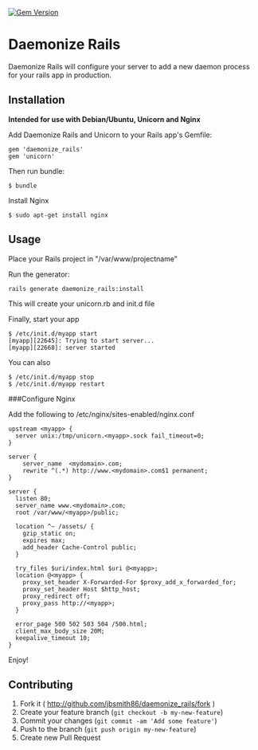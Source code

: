 [![Gem Version](https://badge.fury.io/rb/daemonize_rails.svg)](http://badge.fury.io/rb/daemonize_rails)
# Daemonize Rails

Daemonize Rails will configure your server to add a new daemon process for your rails app in production.

## Installation

**Intended for use with Debian/Ubuntu, Unicorn and Nginx**

Add Daemonize Rails and Unicorn to your Rails app's Gemfile:

    gem 'daemonize_rails'
    gem 'unicorn'

Then run bundle:

    $ bundle
    
Install Nginx

    $ sudo apt-get install nginx

## Usage

Place your Rails project in "/var/www/projectname"

Run the generator:

    rails generate daemonize_rails:install

This will create your unicorn.rb and init.d file

Finally, start your app

    $ /etc/init.d/myapp start
    [myapp][22645]: Trying to start server...
    [myapp][22668]: server started

You can also

    $ /etc/init.d/myapp stop
    $ /etc/init.d/myapp restart
    
###Configure Nginx

Add the following to /etc/nginx/sites-enabled/nginx.conf


```
upstream <myapp> {
  server unix:/tmp/unicorn.<myapp>.sock fail_timeout=0;
}

server {
    server_name  <mydomain>.com;
    rewrite ^(.*) http://www.<mydomain>.com$1 permanent;
}

server {
  listen 80;
  server_name www.<mydomain>.com;
  root /var/www/<myapp>/public;

  location ^~ /assets/ {
    gzip_static on;
    expires max;
    add_header Cache-Control public;
  }

  try_files $uri/index.html $uri @<myapp>;
  location @<myapp> {
    proxy_set_header X-Forwarded-For $proxy_add_x_forwarded_for;
    proxy_set_header Host $http_host;
    proxy_redirect off;
    proxy_pass http://<myapp>;
  }

  error_page 500 502 503 504 /500.html;
  client_max_body_size 20M;
  keepalive_timeout 10;
}

```
    
Enjoy!

## Contributing

1. Fork it ( http://github.com/jbsmith86/daemonize_rails/fork )
2. Create your feature branch (`git checkout -b my-new-feature`)
3. Commit your changes (`git commit -am 'Add some feature'`)
4. Push to the branch (`git push origin my-new-feature`)
5. Create new Pull Request
